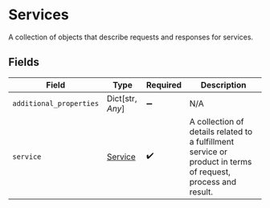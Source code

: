 # Services

A collection of objects that describe requests and responses for services.


## Fields

| Field                                                                                                        | Type                                                                                                         | Required                                                                                                     | Description                                                                                                  |
| ------------------------------------------------------------------------------------------------------------ | ------------------------------------------------------------------------------------------------------------ | ------------------------------------------------------------------------------------------------------------ | ------------------------------------------------------------------------------------------------------------ |
| `additional_properties`                                                                                      | Dict[str, *Any*]                                                                                             | :heavy_minus_sign:                                                                                           | N/A                                                                                                          |
| `service`                                                                                                    | [Service](../../models/shared/service.md)                                                                    | :heavy_check_mark:                                                                                           | A collection of details related to a fulfillment service or product in terms of request, process and result. |